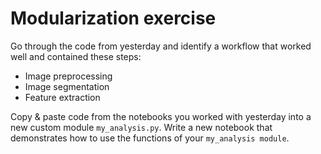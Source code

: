# Modularization exercise

Go through the code from yesterday and identify a workflow that worked well and contained these steps:

* Image preprocessing
* Image segmentation
* Feature extraction

Copy & paste code from the notebooks you worked with yesterday into a new custom module `my_analysis.py`. Write a new notebook that demonstrates how to use the functions of your `my_analysis module`.
